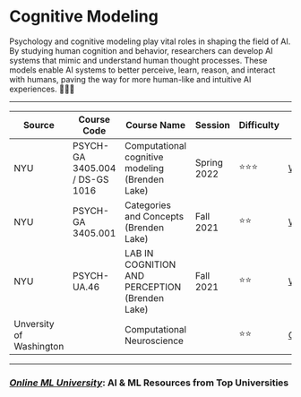 # **Cognitive Modeling**
Psychology and cognitive modeling play vital roles in shaping the field of AI. By studying human cognition and behavior, researchers can develop AI systems that mimic and understand human thought processes. These models enable AI systems to better perceive, learn, reason, and interact with humans, paving the way for more human-like and intuitive AI experiences. 🧠💡🤖




---



| Source | Course Code | Course Name | Session | Difficulty | URL |
| --- | --- | --- | --- | --- | --- |
| NYU| PSYCH-GA 3405.004 / DS-GS 1016 | Computational cognitive modeling (Brenden Lake) | Spring 2022 | ⭐⭐⭐ | [Website](https://github.com/brendenlake/CCM-site) |
| NYU | PSYCH-GA 3405.001 | Categories and Concepts (Brenden Lake) | Fall 2021  | ⭐⭐ | [Website](https://brendenlake.github.io/CC-site/) |
| NYU | PSYCH-UA.46 | LAB IN COGNITION AND PERCEPTION (Brenden Lake) | Fall 2021  | ⭐⭐ | [Website](https://cims.nyu.edu/~brenden/courses/labincp/intro.html) |
| Unversity of Washington | | Computational Neuroscience | | ⭐⭐ | [Coursera](https://www.coursera.org/learn/computational-neuroscience) |




---
### [***Online ML University***]((https://github.com/azminewasi/online-ml-university/)): **AI & ML Resources from Top Universities**